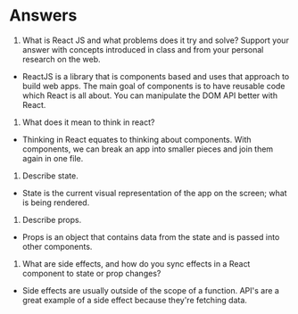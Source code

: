 # Answers

1. What is React JS and what problems does it try and solve? Support your answer with concepts introduced in class and from your personal research on the web.
- ReactJS is a library that is components based and uses that approach to build web apps. The main goal of components is to have reusable code which React is all about. You can manipulate the DOM API better with React.

1. What does it mean to think in react?
- Thinking in React equates to thinking about components. With components, we can break an app into smaller pieces and join them again in one file.

1. Describe state.
- State is the current visual representation of the app on the screen; what is being rendered.

1. Describe props.
- Props is an object that contains data from the state and is passed into other components.

1. What are side effects, and how do you sync effects in a React component to state or prop changes?
- Side effects are usually outside of the scope of a function. API's are a great example of a side effect because they're fetching data.
